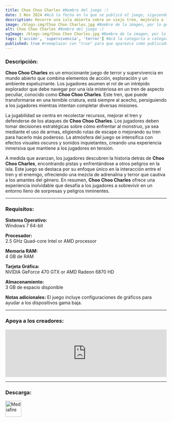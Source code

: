 ```yaml
---
title: Choo Choo Charles #Nombre del juego :)
date: 1 Nov 2024 #Acá la fecha en la que se publicó el juego, siguiendo este formato: Dia "30", Mes "Oct", Año "2024" = como debe quedar: 30 Oct 2024
description: Recorre una isla abierta sobre un viejo tren, mejóralo a lo largo del juego y úsalo para enfrentarte a un malvado tren araña llamado Charles. #Acá una mini descripción del juego
image: /blogs-img/Choo Choo Charles.jpg #Nombre de la imagen, por lo general es exactamente el mismo nombre que el juego excluyendo lo ":" (Dos puntos)
alt: Choo Choo Charles #Nombre del juego :)
ogImage: /blogs-img/Choo Choo Charles.jpg #Nombre de la imagen, por lo general es exactamente el mismo nombre que el juego excluyendo lo ":" (Dos puntos)
tags: ['acción', 'supervivencia', 'terror'] #Acá la categoría o categorías del juego, si es más de una se coloca en este formato: ['categoría1', 'categoría2']
published: true #reemplazar con "true" para que aparezca como publicado
---
```


<!--En VSCode seleccionando una palabra, por ejemplo: "Choo Choo Charles" y apretando Ctrl+F2 se seleccionan todas las palabras iguales-->

### Descripción:
**Choo Choo Charles** es un emocionante juego de terror y supervivencia en mundo abierto que combina elementos de acción, exploración y un ambiente espeluznante. Los jugadores asumen el rol de un intrépido explorador que debe navegar por una isla misteriosa en un tren de aspecto peculiar, conocido como **Choo Choo Charles**. Este tren, que puede transformarse en una temible criatura, está siempre al acecho, persiguiendo a los jugadores mientras intentan completar diversas misiones.

La jugabilidad se centra en recolectar recursos, mejorar el tren y defenderse de los ataques de **Choo Choo Charles**. Los jugadores deben tomar decisiones estratégicas sobre cómo enfrentar al monstruo, ya sea mediante el uso de armas, eligiendo rutas de escape o mejorando su tren para hacerlo más poderoso. La atmósfera del juego se intensifica con efectos visuales oscuros y sonidos inquietantes, creando una experiencia inmersiva que mantiene a los jugadores en tensión.

A medida que avanzan, los jugadores descubren la historia detrás de **Choo Choo Charles**, encontrando pistas y enfrentándose a otros peligros en la isla. Este juego se destaca por su enfoque único en la interacción entre el tren y el enemigo, ofreciendo una mezcla de adrenalina y terror que cautiva a los amantes del género. En resumen, **Choo Choo Charles** ofrece una experiencia inolvidable que desafía a los jugadores a sobrevivir en un entorno lleno de sorpresas y peligros inminentes.

<!--Prompt para Chat-GPT: Hazme una descripción para el juego "Choo Choo Charles" y cada que menciones "Choo Choo Charles" ponlo en negrita -->

---

### Requisitos:
**Sistema Operativo:**  
Windows 7 64-bit

**Procesador:**  
2.5 GHz Quad-core Intel or AMD processor

**Memoria RAM:**  
4 GB de RAM

**Tarjeta Gráfica:**  
NVIDIA GeForce 470 GTX or AMD Radeon 6870 HD

**Almacenamiento:**  
3 GB de espacio disponible

**Notas adicionales:**
El juego incluye configuraciones de gráficos para ayudar a los dispositivos gama baja.

<!--Si falta o sobra un requisito se quita o se agrega manteniendo el mismo formato-->

---

### Apoya a los creadores:
<iframe src="https://store.steampowered.com/widget/1766740/" frameborder="0" style="background-color: transparent; width: 100% !important; aspect-ratio: 646 / 190;"></iframe>

<!--Reemplazar los numeros (AppID) del juego (en este caso 2668510) por el numero (AppID) correspondiente con el juego a publicar-->
<!--El AppID se encuentra en la URL del Juego en Steam-->

---

### Descarga:

[<img src="https://gist.github.com/cxmeel/0dbc95191f239b631c3874f4ccf114e2/raw/download.svg" alt="Mediafire" height="50" />](https://www.mediafire.com/file/lzxli44oqinac55/Choo_Choo_Charles.zip/file)

<!-- # se debe reemplazar por el link de descarga-->

<!--NOMBRE-DEL-SERVICIO se debe reemplazar por el servicio donde está subido el juego-->
